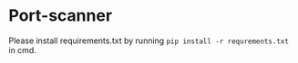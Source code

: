 # Port-scanner

Please install requirements.txt by running `pip install -r requrements.txt` in cmd.
